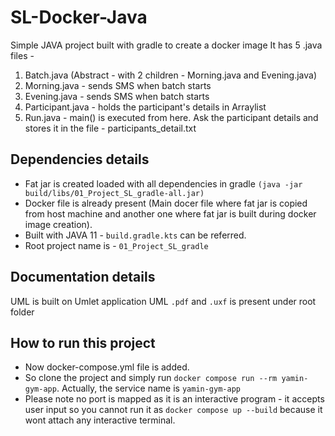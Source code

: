 # SL-Docker-Java
Simple JAVA project built with gradle to create a docker image
It has 5 .java files - 
1. Batch.java (Abstract - with 2 children - Morning.java and Evening.java)
2. Morning.java - sends SMS when batch starts
3. Evening.java - sends SMS when batch starts
4. Participant.java - holds the participant's details in Arraylist
5. Run.java - main() is executed from here. Ask the participant details and stores it in the file - participants_detail.txt
## Dependencies details
- Fat jar is created loaded with all dependencies in gradle `(java -jar build/libs/01_Project_SL_gradle-all.jar)`
- Docker file is already present (Main docer file where fat jar is copied from host machine and another one where fat jar is built during docker image creation). 
- Built with JAVA 11 - `build.gradle.kts` can be referred. 
- Root project name is - `01_Project_SL_gradle`
## Documentation details 
UML is built on Umlet application
UML `.pdf` and `.uxf` is present under root folder 

## How to run this project
- Now docker-compose.yml file is added.
- So clone the project and simply run `docker compose run --rm yamin-gym-app`. Actually, the service name is `yamin-gym-app`
- Please note no port is mapped as it is an interactive program - it accepts user input so you cannot run it as `docker compose up --build` because it wont attach any interactive terminal. 
